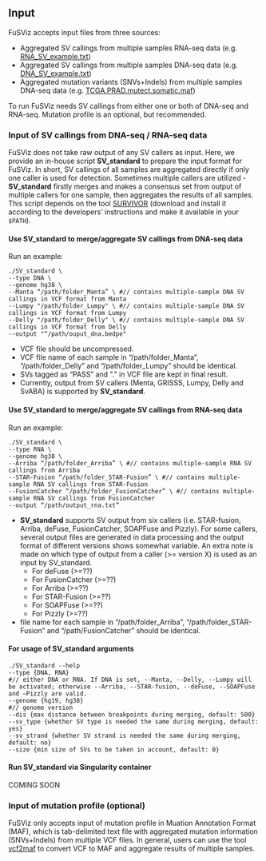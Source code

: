 ## Input

FuSViz accepts input files from three sources:

* Aggregated SV callings from multiple samples RNA-seq data (e.g. [RNA_SV_example.txt](https://fusviz.s3.eu-north-1.amazonaws.com/RNA_SV_example.txt))
* Aggregated SV callings from multiple samples DNA-seq data (e.g. [DNA_SV_example.txt](https://fusviz.s3.eu-north-1.amazonaws.com/DNA_SV_example.txt))
* Aggregated mutation variants (SNVs+Indels) from multiple samples DNA-seq data (e.g. [TCGA.PRAD.mutect.somatic.maf](https://fusviz.s3.eu-north-1.amazonaws.com/TCGA.PRAD.mutect.somatic.maf))

To run FuSViz needs SV callings from either one or both of DNA-seq and RNA-seq. Mutation profile is an optional, but recommended.

### Input of SV callings from DNA-seq / RNA-seq data

FuSViz does not take raw output of any SV callers as input. Here, we provide an in-house script **SV_standard** to prepare the input format for FuSViz. In short, SV callings of all samples are aggregated directly if only one caller is used for detection. Sometimes multiple callers are utilized - **SV_standard** firstly merges and makes a consensus set from output of multiple callers for one sample, then aggregates the results of all samples. This script depends on the tool [SURVIVOR](https://github.com/fritzsedlazeck/SURVIVOR) (download and install it according to the developers’ instructions and make it available in your `$PATH`).

#### Use **SV_standard** to merge/aggregate SV callings from DNA-seq data

Run an example:

	./SV_standard \
	--type DNA \
	--genome hg38 \
	--Manta “/path/folder_Manta” \ #// contains multiple-sample DNA SV callings in VCF format from Manta 
	--Lumpy "/path/folder_Lumpy" \ #// contains multiple-sample DNA SV callings in VCF format from Lumpy
	--Delly "/path/folder_Delly" \ #// contains multiple-sample DNA SV callings in VCF format from Delly
	--output "“/path/ouput_dna.bedpe"

* VCF file should be uncompressed.
* VCF file name of each sample in “/path/folder_Manta”, “/path/folder_Delly” and “/path/folder_Lumpy” should be identical.
* SVs tagged as “PASS” and "." in VCF file are kept in final result.
* Currently, output from SV callers (Menta, GRISSS, Lumpy, Delly and SvABA) is supported by **SV_standard**.

#### Use **SV_standard** to merge/aggregate SV callings from RNA-seq data

Run an example:

	./SV_standard \
	--type RNA \
	--genome hg38 \
	--Arriba “/path/folder_Arriba” \ #// contains multiple-sample RNA SV callings from Arriba 
	--STAR-Fusion “/path/folder_STAR-Fusion” \ #// contains multiple-sample RNA SV callings from STAR-Fusion
	--FusionCatcher “/path/folder_FusionCatcher” \ #// contains multiple-sample RNA SV callings from FusionCatcher
	--output “/path/output_rna.txt”

* **SV_standard** supports SV output from six callers (i.e. STAR-fusion, Arriba, deFuse, FusionCatcher, SOAPFuse and Pizzly). For some callers, several output files are generated in data processing and the output format of different versions shows somewhat variable. An extra note is made on which type of output from a caller (>= version X) is used as an input by SV_standard.
	* For deFuse (>=??)
	* For FusionCatcher (>=??)
	* For Arriba (>=??)
	* For STAR-Fusion (>=??)
	* For SOAPFuse (>=??)
	* For Pizzly (>=??)
* file name for each sample in “/path/folder_Arriba”, “/path/folder_STAR-Fusion” and “/path/FusionCatcher” should be identical.

#### For usage of **SV_standard** arguments

	./SV_standard --help 
	--type {DNA, RNA}
	#// either DNA or RNA. If DNA is set, --Manta, --Delly, --Lumpy will be activated; otherwise --Arriba, --STAR-fusion, --deFuse, --SOAPFuse and –Pizzly are valid.
	--genome {hg19, hg38} 
	#// genome version
	--dis {max distance between breakpoints during merging, default: 500}
	--sv_type {whether SV type is needed the same during merging, default: yes}
	--sv_strand {whether SV strand is needed the same during merging, default: no}
	--size {min size of SVs to be taken in account, default: 0}

#### Run **SV_standard** via Singularity container

COMING SOON

### Input of mutation profile (optional)

FuSViz only accepts input of mutation profile in Muation Annotation Format (MAF), which is tab-delimited text file with aggregated mutation information (SNVs+Indels) from multiple VCF files. In general, users can use the tool [vcf2maf](https://github.com/mskcc/vcf2maf) to convert VCF to MAF and aggregate results of multiple samples.

